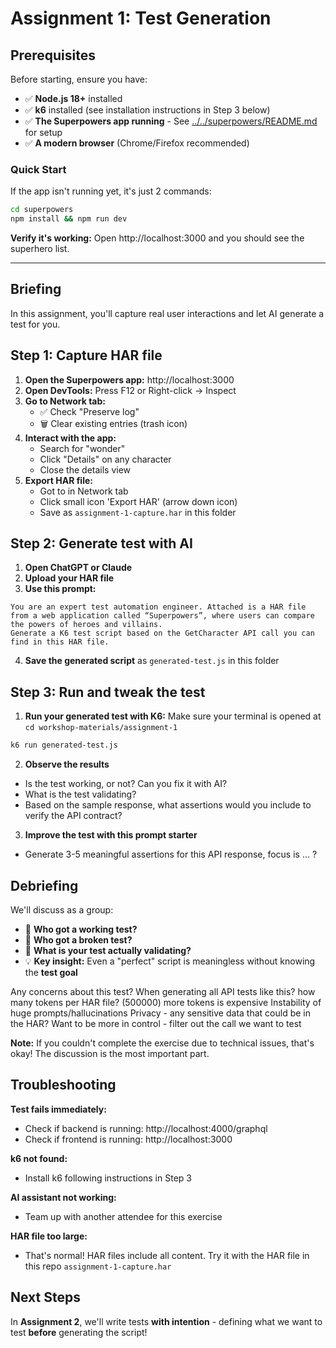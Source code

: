 # Assignment 1: Test Generation

## Prerequisites

Before starting, ensure you have:
- ✅ **Node.js 18+** installed
- ✅ **k6** installed (see installation instructions in Step 3 below)
- ✅ **The Superpowers app running** - See [../../superpowers/README.md](../../superpowers/README.md) for setup
- ✅ **A modern browser** (Chrome/Firefox recommended)

### Quick Start

If the app isn't running yet, it's just 2 commands:

```bash
cd superpowers
npm install && npm run dev
```

**Verify it's working:** Open http://localhost:3000 and you should see the superhero list.

---

## Briefing

In this assignment, you'll capture real user interactions and let AI generate a test for you. 

## Step 1: Capture HAR file 

1. **Open the Superpowers app:** http://localhost:3000
2. **Open DevTools:** Press F12 or Right-click → Inspect
3. **Go to Network tab:**
   - ✅ Check "Preserve log"
   - 🗑️ Clear existing entries (trash icon)
4. **Interact with the app:**
   - Search for "wonder"
   - Click "Details" on any character
   - Close the details view
5. **Export HAR file:**
   - Got to in Network tab
   - Click small icon 'Export HAR' (arrow down icon)
   - Save as `assignment-1-capture.har` in this folder

## Step 2: Generate test with AI

1. **Open ChatGPT or Claude**
2. **Upload your HAR file**
3. **Use this prompt:**

```
You are an expert test automation engineer. Attached is a HAR file from a web application called “Superpowers”, where users can compare the powers of heroes and villains.
Generate a K6 test script based on the GetCharacter API call you can find in this HAR file.
```

4. **Save the generated script** as `generated-test.js` in this folder

## Step 3: Run and tweak the test 

1. **Run your generated test with K6:**
Make sure your terminal is opened at `cd workshop-materials/assignment-1`
```bash
k6 run generated-test.js
```
2. **Observe the results**
- Is the test working, or not? Can you fix it with AI? 
- What is the test validating?
- Based on the sample response, what assertions would you include to verify the API contract?

3. **Improve the test with this prompt starter**
- Generate 3-5 meaningful assertions for this API response, focus is ... ? 

## Debriefing 

We'll discuss as a group:

- 🙋 **Who got a working test?**
- 🙋 **Who got a broken test?**
- 🤔 **What is your test actually validating?**
- 💡 **Key insight:** Even a "perfect" script is meaningless without knowing the **test goal**

Any concerns about this test? When generating all API tests like this? 
how many tokens per HAR file? (500000) 
more tokens is expensive
Instability of huge prompts/hallucinations
Privacy - any sensitive data that could be in the HAR? 
Want to be more in control - filter out the call we want to test


**Note:** If you couldn't complete the exercise due to technical issues, that's okay! The discussion is the most important part.

## Troubleshooting

**Test fails immediately:**
- Check if backend is running: http://localhost:4000/graphql
- Check if frontend is running: http://localhost:3000

**k6 not found:**
- Install k6 following instructions in Step 3

**AI assistant not working:**
- Team up with another attendee for this exercise

**HAR file too large:**
- That's normal! HAR files include all content. Try it with the HAR file in this repo `assignment-1-capture.har`

## Next Steps

In **Assignment 2**, we'll write tests **with intention** - defining what we want to test **before** generating the script!
